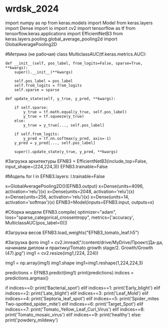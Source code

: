# wrdsk_2024
import numpy as np
from keras.models import Model
from keras.layers import Dense
import io
import cv2
import tensorflow as tf
from tensorflow.keras.applications import EfficientNetB3
from keras.layers.pooling.global_average_pooling2d import GlobalAveragePooling2D

#Метрика (не рабочая)
class MulticlassAUC(tf.keras.metrics.AUC):

    def __init__(self, pos_label, from_logits=False, sparse=True, **kwargs):
        super().__init__(**kwargs)

        self.pos_label = pos_label
        self.from_logits = from_logits
        self.sparse = sparse

    def update_state(self, y_true, y_pred, **kwargs):

        if self.sparse:
            y_true = tf.math.equal(y_true, self.pos_label)
            y_true = tf.squeeze(y_true)
        else:
            y_true = y_true[..., self.pos_label]

        if self.from_logits:
            y_pred = tf.nn.softmax(y_pred, axis=-1)
        y_pred = y_pred[..., self.pos_label]

        super().update_state(y_true, y_pred, **kwargs)

#Загрузка архитектуры
EFNB3 = EfficientNetB3(include_top=False, input_shape=(224,224,3))
EFNB3.trainable=False

#Модель
for l in EFNB3.layers:
  l.trainable=False

x=GlobalAveragePooling2D()(EFNB3.output)
x=Dense(units=4096, activation='relu')(x)
x=Dense(units=2048, activation='relu')(x)
x=Dense(units=256, activation='relu')(x)
x=Dense(units=14, activation='softmax')(x)
EFNB3=Model(inputs=EFNB3.input, outputs=x)

#Сборка модели
EFNB3.compile(
              optimizer="adam", loss="sparse_categorical_crossentropy", metrics=['accuracy',
                                                                        MulticlassAUC(pos_label=0)])

#Загрузка весов
EFNB3.load_weights("EFNB3_tomato_leaf.h5")

#Загрузка фото
img1 = cv2.imread("/content/drive/MyDrive/Проект/Да-да, начинаем диплом и практику/Tomato growth stage/2. Growth/Growth (47).jpg")
img1 = cv2.resize(img1,(224, 224))

img1 = np.array(img1)
img1.shape
img1=img1.reshape(1,224,224,3)

predictions = EFNB3.predict(img1)
print(predictions)
indices = predictions.argmax()

if indices==0: print('Bacterial_spot')
elif indices==1: print('Early_blight')
elif indices==2: print('Late_blight')
elif indices==3: print('Leaf_Mold')
elif indices==4: print('Septoria_leaf_spot')
elif indices==5: print('Spider_mites Two-spotted_spider_mite')
elif indices==6: print('Target_Spot')
elif indices==7: print('Tomato_Yellow_Leaf_Curl_Virus')
elif indices==8: print('Tomato_mosaic_virus')
elif indices==9: print('healthy')
else: print('powdery_mildewy')
